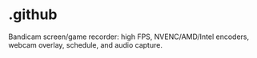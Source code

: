 # .github
Bandicam screen/game recorder: high FPS, NVENC/AMD/Intel encoders, webcam overlay, schedule, and audio capture.

